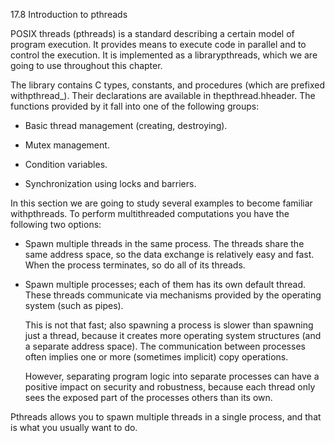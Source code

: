 17.8 Introduction to pthreads

POSIX threads \(pthreads\) is a standard describing a certain model of program execution. It provides means to execute code in parallel and to control the execution. It is implemented as a librarypthreads, which we are going to use throughout this chapter.

The library contains C types, constants, and procedures \(which are prefixed withpthread\_\). Their declarations are available in thepthread.hheader. The functions provided by it fall into one of the following groups:

* Basic thread management \(creating, destroying\).

* Mutex management.

* Condition variables.

* Synchronization using locks and barriers.

In this section we are going to study several examples to become familiar withpthreads. To perform multithreaded computations you have the following two options:



* Spawn multiple threads in the same process.  The threads share the same address space, so the data exchange is relatively easy and fast. When the process terminates, so do all of its threads.

* Spawn multiple processes; each of them has its own default thread. These threads communicate via mechanisms provided by the operating system \(such as pipes\).

  This is not that fast; also spawning a process is slower than spawning just a thread, because it creates more operating system structures \(and a separate address space\). The communication between processes often implies one or more \(sometimes implicit\) copy operations.

  However, separating program logic into separate processes can have a positive impact on security and robustness, because each thread only sees the exposed part of the processes others than its own.



Pthreads allows you to spawn multiple threads in a single process, and that is what you usually want to do.

